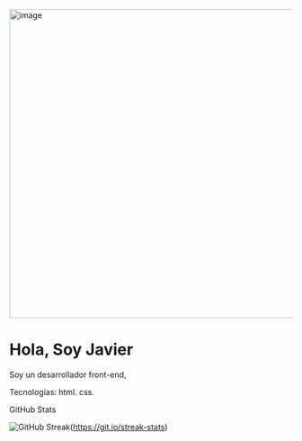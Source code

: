<img width="1200" height="549" alt="image" src="https://github.com/user-attachments/assets/dc2221af-d31e-4ff5-898b-a04b9e29adb6" />

# Hola, Soy Javier

Soy un desarrollador front-end, 

Tecnologias: html. css.

GitHub Stats

![GitHub Streak](https://github-readme-streak-stats.herokuapp.com?user=Javier0-2&theme=cyber-streakglow&hide_border=true&locale=es&date_format=j%20M%5B%20Y%5D)(https://git.io/streak-stats)
